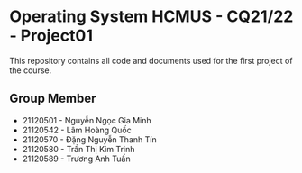 # Operating System HCMUS - CQ21/22 - Project01
This repository contains all code and documents used for the first project of the course.

## Group Member
- 21120501 - Nguyễn Ngọc Gia Minh
- 21120542 - Lâm Hoàng Quốc
- 21120570 - Đặng Nguyễn Thanh Tín
- 21120580 - Trần Thị Kim Trinh
- 21120589 - Trương Anh Tuấn
